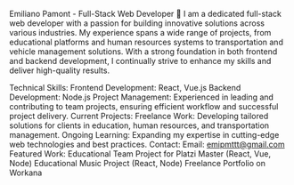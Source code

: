 Emiliano Pamont - Full-Stack Web Developer 👋
I am a dedicated full-stack web developer with a passion for building innovative solutions across various industries. My experience spans a wide range of projects, from educational platforms and human resources systems to transportation and vehicle management solutions. With a strong foundation in both frontend and backend development, I continually strive to enhance my skills and deliver high-quality results.

Technical Skills:
Frontend Development: React, Vue.js
Backend Development: Node.js
Project Management: Experienced in leading and contributing to team projects, ensuring efficient workflow and successful project delivery.
Current Projects:
Freelance Work: Developing tailored solutions for clients in education, human resources, and transportation management.
Ongoing Learning: Expanding my expertise in cutting-edge web technologies and best practices.
Contact:
Email: emipmttt@gmail.com
Featured Work:
Educational Team Project for Platzi Master (React, Vue, Node)
Educational Music Project (React, Node)
Freelance Portfolio on Workana
